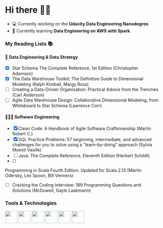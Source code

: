 # Hi there 	👋🏽

- :computer: Currently working on the **Udacity Data Engineering Nanodegree**.
- :school: Currently learning **Data Engineering on AWS with Spark**.

### My Reading Lists :books:
 
#### 💾 Data Engineering & Data Strategy

- [X] Star Schema The Complete Reference, 1st Edition (Christopher Adamson)
- [X] The Data Warehouse Toolkit: The Definitive Guide to Dimensional Modeling (Ralph Kimball, Margy Ross)
- [ ] Creating a Data-Driven Organization: Practical Advice from the Trenches (Carl Anderson)
- [ ] Agile Data Warehouse Design: Collaborative Dimensional Modeling, from Whiteboard to Star Schema (Lawrence Corr)

#### 👩🏾‍💻 Software Engineering

- [X] Clean Code: A Handbook of Agile Software Craftsmanship (Martin Robert C.)
- [X] SQL Practice Problems: 57 beginning, intermediate, and advanced challenges for you to solve using a “learn-by-doing” approach (Sylvia Moestl Vasilik)
- [ ] Java: The Complete Reference, Eleventh Edition (Herbert Schildt)
- [ ] 
Programming in Scala Fourth Edition: Updated for Scala 2.13 (Martin Odersky, Lex Spoon, Bill Venners)
- [ ] Cracking the Coding Interview: 189 Programming Questions and Solutions (McDowell, Gayle Laakmann)

### Tools & Technologies

<span>
<img src="https://cdn4.iconfinder.com/data/icons/logos-and-brands/512/267_Python_logo-512.png" height="40">
<img src="https://cdn4.iconfinder.com/data/icons/logos-and-brands/512/181_Java_logo_logos-512.png" height="40">
<img src="https://upload.wikimedia.org/wikipedia/commons/thumb/f/f3/Apache_Spark_logo.svg/375px-Apache_Spark_logo.svg.png" height="40">
<img src="https://upload.wikimedia.org/wikipedia/commons/thumb/2/29/Postgresql_elephant.svg/330px-Postgresql_elephant.svg.png" height="40">
<img src="https://upload.wikimedia.org/wikipedia/commons/thumb/9/93/Amazon_Web_Services_Logo.svg/225px-Amazon_Web_Services_Logo.svg.png" height="40">
<img src="https://upload.wikimedia.org/wikipedia/commons/thumb/5/5e/Cassandra_logo.svg/330px-Cassandra_logo.svg.png" height="40">
</span>

<!--
**se-davis/se-davis** is a ✨ _special_ ✨ repository because its `README.md` (this file) appears on your GitHub profile.

Here are some ideas to get you started:

- 🔭 I’m currently working on ...
- 🌱 I’m currently learning ...
- 👯 I’m looking to collaborate on ...
- 🤔 I’m looking for help with ...
- 💬 Ask me about ...
- 📫 How to reach me: ...
- 😄 Pronouns: ...
- ⚡ Fun fact: ...
-->
